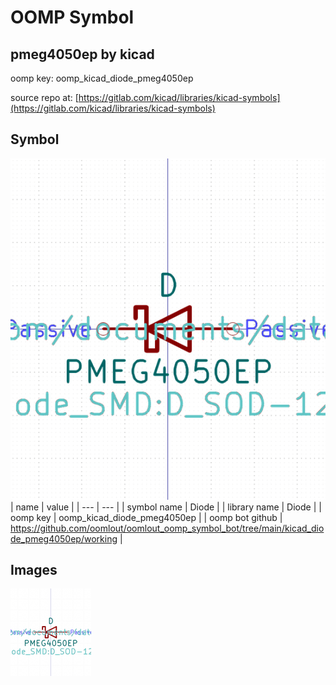 # OOMP Symbol  
## pmeg4050ep  by kicad  
  
oomp key: oomp_kicad_diode_pmeg4050ep  
  
source repo at: [https://gitlab.com/kicad/libraries/kicad-symbols](https://gitlab.com/kicad/libraries/kicad-symbols)  
## Symbol  
  
[![working.png](working_600.png)](working.png)  
| name | value | 
| --- | --- | 
| symbol name | Diode | 
| library name | Diode | 
| oomp key | oomp_kicad_diode_pmeg4050ep | 
| oomp bot github | https://github.com/oomlout/oomlout_oomp_symbol_bot/tree/main/kicad_diode_pmeg4050ep/working | 
## Images  
  
[![working.png](working_140.png)](working.png)  
